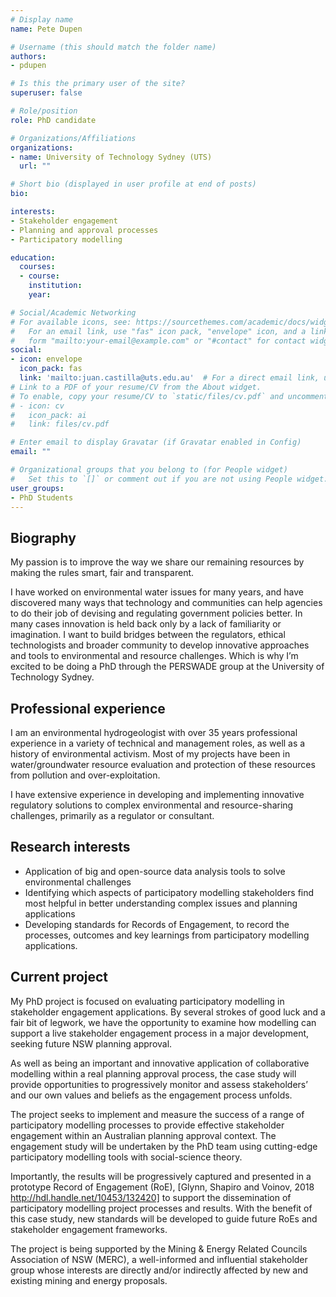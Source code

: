 ```yaml
---
# Display name
name: Pete Dupen

# Username (this should match the folder name)
authors:
- pdupen

# Is this the primary user of the site?
superuser: false

# Role/position
role: PhD candidate

# Organizations/Affiliations
organizations:
- name: University of Technology Sydney (UTS)
  url: ""

# Short bio (displayed in user profile at end of posts)
bio:

interests:
- Stakeholder engagement
- Planning and approval processes
- Participatory modelling

education:
  courses:
  - course:
    institution:
    year:

# Social/Academic Networking
# For available icons, see: https://sourcethemes.com/academic/docs/widgets/#icons
#   For an email link, use "fas" icon pack, "envelope" icon, and a link in the
#   form "mailto:your-email@example.com" or "#contact" for contact widget.
social:
- icon: envelope
  icon_pack: fas
  link: 'mailto:juan.castilla@uts.edu.au'  # For a direct email link, use "mailto:test@example.org".
# Link to a PDF of your resume/CV from the About widget.
# To enable, copy your resume/CV to `static/files/cv.pdf` and uncomment the lines below.  
# - icon: cv
#   icon_pack: ai
#   link: files/cv.pdf

# Enter email to display Gravatar (if Gravatar enabled in Config)
email: ""

# Organizational groups that you belong to (for People widget)
#   Set this to `[]` or comment out if you are not using People widget.  
user_groups:
- PhD Students
---
```

## Biography

My passion is to improve the way we share our remaining resources by making the rules smart, fair and transparent.

I have worked on environmental water issues for many years, and have discovered many ways that technology and communities can help agencies to do their job of devising and regulating government policies better.  In many cases innovation is held back only by a lack of familiarity or imagination.  I want to build bridges between the regulators, ethical technologists and broader community to develop innovative approaches and tools to environmental and resource challenges.  Which is why I’m excited to be doing a PhD through the PERSWADE group at the University of Technology Sydney.

## Professional experience

I am an environmental hydrogeologist with over 35 years professional experience in a variety of technical and management roles, as well as a history of environmental activism.  Most of my projects have been in water/groundwater resource evaluation and protection of these resources from pollution and over-exploitation.

I have extensive experience in developing and implementing innovative regulatory solutions to complex environmental and resource-sharing challenges, primarily as a regulator or consultant.

## Research interests
- Application of big and open-source data analysis tools to solve environmental challenges
- Identifying which aspects of participatory modelling stakeholders find most helpful in better understanding complex issues and planning applications
- Developing standards for Records of Engagement, to record the processes, outcomes and key learnings from participatory modelling applications.

## Current project

My PhD project is focused on evaluating participatory modelling in stakeholder engagement applications.  By several strokes of good luck and a fair bit of legwork, we have the opportunity to examine how modelling can support a live stakeholder engagement process in a major development, seeking future NSW planning approval.

As well as being an important and innovative application of collaborative modelling within a real planning approval process, the case study will provide opportunities to progressively monitor and assess stakeholders’ and our own values and beliefs as the engagement process unfolds.

The project seeks to implement and measure the success of a range of participatory modelling processes to provide effective stakeholder engagement within an Australian planning approval context.  The engagement study will be undertaken by the PhD team using cutting-edge participatory modelling tools with social-science theory.

Importantly, the results will be progressively captured and presented in a prototype Record of Engagement (RoE), [Glynn, Shapiro and Voinov, 2018 http://hdl.handle.net/10453/132420] to support the dissemination of participatory modelling project processes and results. With the benefit of this case study, new standards will be developed to guide future RoEs and stakeholder engagement frameworks.

The project is being supported by the Mining & Energy Related Councils Association of NSW (MERC), a well-informed and influential stakeholder group whose interests are directly and/or indirectly affected by new and existing mining and energy proposals.
